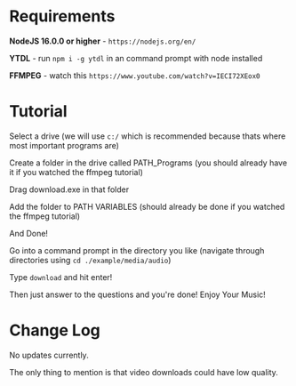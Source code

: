 # Requirements

**NodeJS 16.0.0 or higher** - `https://nodejs.org/en/` 

**YTDL** - run `npm i -g ytdl` in an command prompt with node installed 

**FFMPEG** - watch this `https://www.youtube.com/watch?v=IECI72XEox0`

# Tutorial

Select a drive (we will use `c:/` which is recommended because thats where most important programs are)

Create a folder in the drive called PATH_Programs (you should already have it if you watched the ffmpeg tutorial)

Drag download.exe in that folder

Add the folder to PATH VARIABLES (should already be done if you watched the ffmpeg tutorial)

And Done!

Go into a command prompt in the directory you like (navigate through directories using `cd ./example/media/audio`)

Type `download` and hit enter!

Then just answer to the questions and you're done! Enjoy Your Music!

# Change Log

No updates currently. 

The only thing to mention is that video downloads could have low quality.